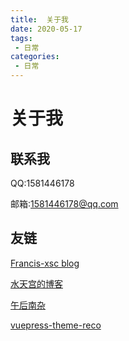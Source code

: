 ```yaml
---
title:  关于我
date: 2020-05-17
tags:
 - 日常
categories:
 - 日常
---
```


# 关于我

## 联系我

QQ:1581446178

邮箱:1581446178@qq.com

## 友链

[Francis-xsc blog](https://www.cnblogs.com/xusichong)

[水天宫的博客](https://www.cnblogs.com/shuitiangong/)

[午后南杂](https://www.recoluan.com)

[vuepress-theme-reco](https://vuepress-theme-reco.recoluan.com)
